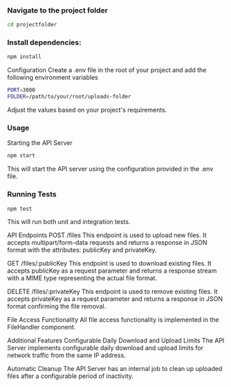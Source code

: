 ### Navigate to the project folder

```bash
cd projectfolder
```

### Install dependencies:

```bash
npm install
```

Configuration
Create a .env file in the root of your project and add the following environment variables

```bash
PORT=3000
FOLDER=/path/to/your/root/uploads-folder
```

Adjust the values based on your project's requirements.

### Usage

Starting the API Server

```bash
npm start
```

This will start the API server using the configuration provided in the .env file.

### Running Tests

```bash
npm test
```

This will run both unit and integration tests.

API Endpoints
POST /files
This endpoint is used to upload new files. It accepts multipart/form-data requests and returns a response in JSON format with the attributes: publicKey and privateKey.

GET /files/:publicKey
This endpoint is used to download existing files. It accepts publicKey as a request parameter and returns a response stream with a MIME type representing the actual file format.

DELETE /files/:privateKey
This endpoint is used to remove existing files. It accepts privateKey as a request parameter and returns a response in JSON format confirming the file removal.

File Access Functionality
All file access functionality is implemented in the FileHandler component.

Additional Features
Configurable Daily Download and Upload Limits
The API Server implements configurable daily download and upload limits for network traffic from the same IP address.

Automatic Cleanup
The API Server has an internal job to clean up uploaded files after a configurable period of inactivity.
